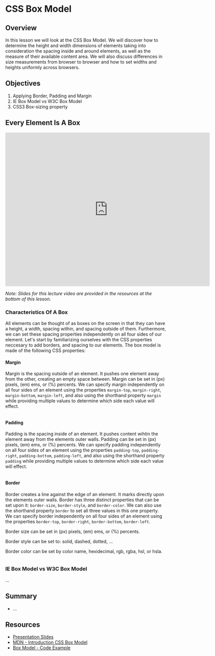 # CSS Box Model

## Overview

In this lesson we will look at the CSS Box Model. We will discover how to determine the height and width dimensions of elements taking into consideration the spacing inside and around elements, as well as the measure of their available content area. We will also discuss differences in size measurements from browser to browser and how to set widths and heights uniformly across browsers.

## Objectives

1. Applying Border, Padding and Margin
2. IE Box Model vs W3C Box Model
3. CSS3 Box-sizing property

## Every Element Is A Box

<iframe width="640" height="480" src="https://www.youtube.com/embed/tBSxuNfgRHc?rel=0" frameborder="0" allowfullscreen></iframe>

*Note: Slides for this lecture video are provided in the resources at the bottom of this lesson.*

### Characteristics Of A Box

All elements can be thought of as boxes on the screen in that they can have a height, a width, spacing within, and spacing outside of them. Furthermore, we can set these spacing properties independently on all four sides of our element. Let's start by familiarizing ourselves with the CSS properties neccesary to add borders, and spacing to our elements. The box model is made of the following CSS properties:

#### Margin

Margin is the spacing outside of an element. It pushes one element away from the other, creating an empty space between. Margin can be set in (px) pixels, (em) ems, or (%) percents. We can specify margin independently on all four sides of an element using the properties `margin-top`, `margin-right`, `margin-bottom`, `margin-left`, and also using the shorthand property `margin` while providing multiple values to determine which side each value will effect.

```css

```

#### Padding

Padding is the spacing inside of an element. It pushes content wihtin the element away from the elements outer walls. Padding can be set in (px) pixels, (em) ems, or (%) percents. We can specify padding independently on all four sides of an element using the properties `padding-top`, `padding-right`, `padding-bottom`, `padding-left`, and also using the shorthand property `padding` while providing multiple values to determine which side each value will effect.

```css

```

#### Border

Border creates a line against the edge of an element. It marks directly upon the elements outer walls. Border has three distinct properties that can be set upon it: `border-size`, `border-style`, and `border-color`. We can also use the shorthand property `border` to set all three values in this one property.  We can specify border independently on all four sides of an element using the properties `border-top`, `border-right`, `border-bottom`, `border-left`.

Border size can be set in (px) pixels, (em) ems, or (%) percents.

Border style can be set to: solid, dashed, dotted, ...

Border color can be set by color name, hexidecimal, rgb, rgba, hsl, or hsla.

```css

```

### IE Box Model vs W3C Box Model

...

## Summary

- ...

## Resources

- [Presentation Slides](https://docs.google.com/presentation/d/1UTUWDczUiDZ6byuhyHv0L3zJXQjdlnZheZXhRVLOL3Q/edit?usp=sharing)
- [MDN - Introduction CSS Box Model](https://developer.mozilla.org/en-US/docs/Web/CSS/CSS_Box_Model/Introduction_to_the_CSS_box_model)
- [Box Model - Code Example](http://jsfiddle.net/flatiron_school/jtFgz/)
